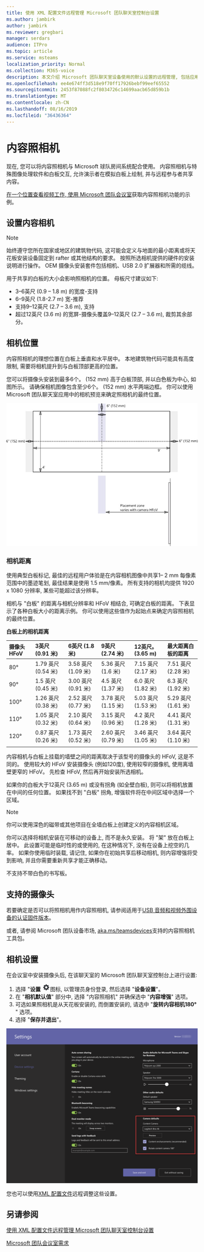 ```yaml
---
title: 使用 XML 配置文件远程管理 Microsoft 团队聊天室控制台设置
ms.author: jambirk
author: jambirk
ms.reviewer: gregbari
manager: serdars
audience: ITPro
ms.topic: article
ms.service: msteams
localization_priority: Normal
ms.collection: M365-voice
description: 本文介绍 Microsoft 团队聊天室设备使用的默认设置的远程管理, 包括应用自定义主题。
ms.openlocfilehash: ee4e674ff3d518e9f70ff17926bebf99eef65552
ms.sourcegitcommit: 2453f87088fc2f8034726c14699aacb65d859b1b
ms.translationtype: MT
ms.contentlocale: zh-CN
ms.lasthandoff: 08/16/2019
ms.locfileid: "36436364"
---
```

# <a name="content-cameras"></a>内容照相机

现在, 您可以将内容照相机与 Microsoft 球队房间系统配合使用。 内容照相机与特殊图像处理软件和白板交互, 允许演示者在模拟白板上绘制, 并与远程参与者共享内容。

[在一个位置查看视频工作, 使用 Microsoft 团队会议室](https://www.youtube.com/watch?v=1XvgH2rNpmk)获取内容照相机功能的示例。

## <a name="set-up-a-content-camera"></a>设置内容相机

> [!NOTE]
> 始终遵守您所在国家或地区的建筑物代码, 这可能会定义与地面的最小距离或将天花板安装设备固定到 rafter 或其他结构的要求。 按照所选相机提供的硬件的安装说明进行操作。 OEM 摄像头安装套件包括相机、USB 2.0 扩展器和所需的缆线。

用于共享的白板的大小会影响照相机的位置。 母板尺寸建议如下:

- 3–6英尺 (0.9 – 1.8 m) 的宽度-支持
- 6–9英尺 (1.8-2.7 m) 宽-推荐
- 支持9–12英尺 (2.7 – 3.6 m), 支持
- 超过12英尺 (3.6 m) 的宽屏-摄像头覆盖9–12英尺 (2.7 – 3.6 m), 裁剪其余部分。

## <a name="camera-location"></a>相机位置

内容照相机的理想位置在白板上垂直和水平居中。 本地建筑物代码可能具有高度限制, 需要将相机提升到与白板顶部更高的位置。

您可以将摄像头安装到最多6个。 (152 mm) 高于白板顶部, 并以白色板为中心, 如图所示。 请确保相机图像包含至少6个。 (152 mm) 水平两端边框。 你可以使用 Microsoft 团队聊天室应用中的相机预览来确定照相机的最终位置。

![内容照相机放置图](../media/Magic-whiteboard.png)

### <a name="camera-distances"></a>相机距离

使用典型白板标记, 最佳的远程用户体验是在内容相机图像中共享1– 2 mm 每像素范围中的墨迹笔划, 最佳结果是使用 1.5 mm/像素。 所有支持的相机均提供 1920 x 1080 分辨率, 某些可能超过该分辨率。

相机与 "白板" 的距离与相机分辨率和 HFoV 相结合, 可确定白板的距离。 下表显示了各种白板大小的距离示例。 你可以使用这些值作为起始点来确定内容照相机的最终位置。

**白板上的相机距离**

| 摄像头 HFoV |3英尺 (0.91 米)     | 6英尺 (1.8 米)    | 9英尺 (2.74 米)        |12英尺。 (3.65 m)         | 最大距离白板的距离  |
|:---         |:---               |:---                |:---                 |:---             | :--- |
| 80°         | 1.79 英尺 (0.54 米) | 3.58 英尺 (1.09 米)  | 5.36 英尺 (1.6 米)    |7.15 英尺 (2.17 米) |7.51 英尺 (2.28 米) |
| 90°         | 1.5 英尺 (0.45 米) | 3.00 英尺 (0.91 米)   | 4.5 英尺 (1.37 米)    |6.0 英尺 (1.82 米)    |6.3 英尺 (1.92 米) |
| 100°        | 1.26 英尺 (0.38 米)| 2.52 英尺 (0.77 米)   | 3.78 英尺 (1.15 米)   |5.03 英尺 (1.53 米)   |5.29 英尺 (1.61 米) |
| 110°        | 1.05 英尺 (0.32 米)| 2.10 英尺 (0.64 米)   | 3.15 英尺 (0.96 米)   |4.2 英尺 (1.28 米)    |4.41 英尺 (1.31 米) |
| 120°        | 0.87 英尺 (0.26 米)| 1.73 英尺 (0.52 米)   | 2.60 英尺 (0.79 米)   |3.46 英尺 (1.05 米)   |3.64 英尺 (1.10 米) |
|             |               |                  |                  |        |                    |                  |

内容相机与白板上挂载的墙壁之间的距离取决于该型号的摄像头的 HFoV, 这是不同的。 使用较大的 HFoV 安装摄像头 (例如120度), 使用较窄的摄像机, 使用离墙壁更窄的 HFoV。 先检查 HFoV, 然后再开始安装所选相机。

如果你的白板大于12英尺 (3.65 m) 或没有拐角 (如全壁白板), 则可以将相机放置在中间的任何位置。 如果找不到 "白板" 拐角, 增强软件将在中间区域中选择一个区域。

> [!NOTE]
> 你可以使用深色的磁带或其他项目在全墙白板上创建定义的内容相机区域。
>
> 你可以选择将相机安装在可移动的设备上, 而不是永久安装。 将 "架" 放在白板上居中。 此设置可能是临时性的或使用的, 在这种情况下, 没有在设备上挖空的几率。 如果你使用临时装载, 请记住, 如果你在初始共享后移动相机, 则内容增强将受到影响, 并且你需要重新共享才能正确移动。
>
> 不支持不带白色的书写板。

## <a name="supported-cameras"></a>支持的摄像头

若要确定是否可以将照相机用作内容照相机, 请参阅适用于[USB 音频和视频外围设备的认证固件版本](requirements.md#certified-firmware-versions-for-usb-audio-and-video-peripherals)。

或者, 请参阅 Microsoft 团队设备市场, [aka.ms/teamsdevices](https://aka.ms/teamsdevices)支持的内容照相机工具包。

## <a name="camera-settings"></a>相机设置

在会议室中安装摄像头后, 在该聊天室的 Microsoft 团队聊天室控制台上进行设置:

1. 选择 "**设置** !["](../media/70f1b43f-16d6-4172-9139-71d845c4ed5c.png)图标, 以管理员身份登录, 然后选择 "**设备设置**"。
2. 在 "**相机默认值**" 部分中, 选择 "内容照相机" 并确保选中 "**内容增强**" 选项。
3. 可选如果照相机是从天花板安装的, 而倒置安装的, 请选中 "**旋转内容相机180°** " 选项。
4. 选择 "**保存并退出**"。

![内容照相机设置](../media/content-camera.png)

您也可以使用[XML 配置文件](xml-config-file.md)远程调整这些设置。

## <a name="see-also"></a>另请参阅

[使用 XML 配置文件远程管理 Microsoft 团队聊天室控制台设置](xml-config-file.md)

[Microsoft 团队会议室需求](requirements.md)
